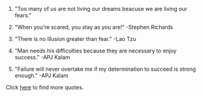 1) "Too many of us are not living our dreams beacuse we are living our fears."

2) "When you're scared, you stay as you are!" -Stephen Richards

3) "There is no illusion greater than fear." -Lao Tzu

4) "Man needs his difficulties because they are necessary to enjoy success." -APJ Kalam

5) "Failure will never overtake me if my determination to succeed is strong enough." -APJ Kalam

Click [here](https://www.goodreads.com/quotes/tag/overcoming-fear) to find more quotes. 
